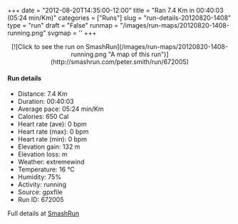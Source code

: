 +++
date = "2012-08-20T14:35:00-12:00"
title = "Ran 7.4 Km in 00:40:03 (05:24 min/Km)"
categories = ["Runs"]
slug = "run-details-20120820-1408"
type = "run"
draft = "False"
runmap = "/images/run-maps/20120820-1408-running.png"
svgmap = '<polyline points="0 55, 2 61, 3 61, 14 51, 15 50, 15 49, 16 48, 17 48, 27 43, 35 46, 39 43, 40 40, 47 40, 52 40, 61 40, 61 40, 65 42, 79 52, 80 53, 85 55, 93 56, 100 56, 91 56, 83 55, 78 52, 64 41, 46 39, 40 40, 39 43, 34 46, 26 44, 19 47, 14 51, 4 60">'
+++



<!--more-->

<center>
[![Click to see the run on SmashRun](/images/run-maps/20120820-1408-running.png "A map of this run")](http://smashrun.com/peter.smith/run/672005)
</center>

#### Run details

* Distance: 7.4 Km
* Duration: 00:40:03
* Average pace: 05:24 min/Km
* Calories: 650 Cal
* Heart rate (ave): 0 bpm
* Heart rate (max): 0 bpm
* Heart rate (min): 0 bpm
* Elevation gain: 132 m
* Elevation loss:  m
* Weather: extremewind
* Temperature: 16 &deg;C
* Humidity: 75%
* Activity: running
* Source: gpxfile
* Run ID: 672005

Full details at [SmashRun](http://smashrun.com/peter.smith/run/672005)